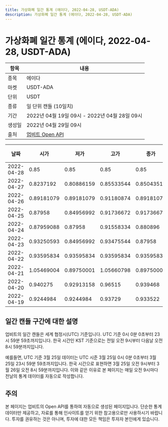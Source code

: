 ```yaml
---
title: 가상화폐 일간 통계 (에이다, 2022-04-28, USDT-ADA)
description: 가상화폐 일간 통계 (에이다, 2022-04-28, USDT-ADA)
---
```



가상화폐 일간 통계 (에이다, 2022-04-28, USDT-ADA)
===

|항목|내용|
|--|--|
|종목|에이다|
|마켓|USDT-ADA|
|단위|USDT|
|종류|일 단위 캔들 (10일치)|
|기간|2022년 04월 19일 09시 - 2022년 04월 28일 09시|
|생성일|2022년 04월 29일 09시|
|출처|[업비트 Open API](https://docs.upbit.com)|


|날짜|시가|저가|고가|종가|비고|
|--|--|--|--|--|--|
|2022-04-28|0.85|0.85|0.85|0.85|    |
|2022-04-27|0.8237192|0.80886159|0.85533544|0.8504351|    |
|2022-04-26|0.89181079|0.89181079|0.91180874|0.89181079|    |
|2022-04-25|0.87958|0.84956992|0.91736672|0.91736672|    |
|2022-04-24|0.87959088|0.87958|0.91558334|0.880896|    |
|2022-04-23|0.93250593|0.84956992|0.93475544|0.87958|    |
|2022-04-22|0.93595834|0.93595834|0.93595834|0.93595834|    |
|2022-04-21|1.05469004|0.89750001|1.05660798|0.89750001|    |
|2022-04-20|0.940275|0.92913158|0.96515|0.939468|    |
|2022-04-19|0.9244984|0.9244984|0.93729|0.933522|    |


일간 캔들 구간에 대한 설명
---


업비트의 일간 캔들은 세계 협정시(UTC) 기준입니다. 
UTC 기준 0시 0분 0초부터 23시 59분 59초까지입니다. 
한국 시간인 KST 기준으로는 전일 오전 9시부터 다음날 오전 8시 59분까지입니다. 


예를들면, UTC 기준 3월 25일 데이터는 UTC 시준 3월 25일 0시 0분 0초부터 3월 25일 23시 59분 59초까지입니다. 
한국 시간으로 표현하면 3월 25일 오전 9시부터 3월 26일 오전 8시 59분까지입니다. 
이와 같은 이유로 본 페이지는 매일 오전 9시마다 전날의 통계 데이터를 자동으로 작성합니다. 


주의
---


본 페이지는 업비트의 Open API를 통하여 자동으로 생성된 페이지입니다. 
단순한 통계 데이터만 제공하고, 자료를 통해 인사이트를 얻기 위한 참고용으로만 사용하시기 바랍니다. 
투자를 권유하는 것은 아니며, 투자에 대한 모든 책임은 투자자 본인에게 있습니다. 
